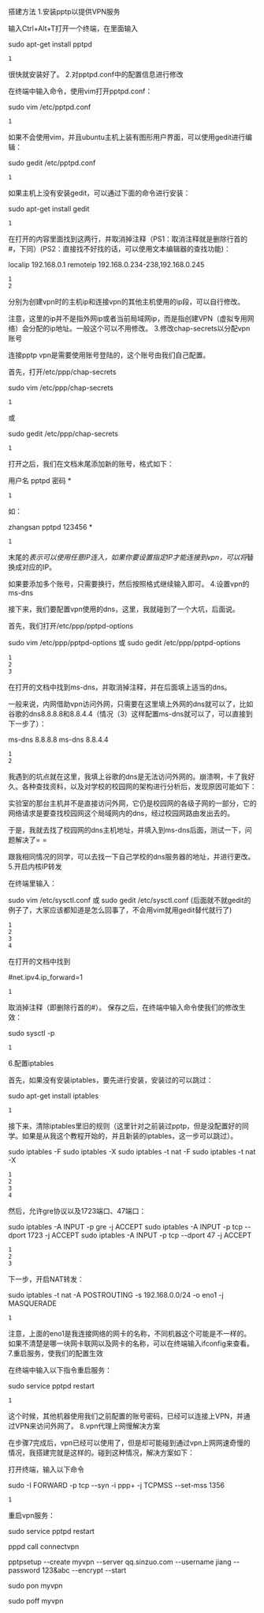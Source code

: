 搭建方法
1.安装pptp以提供VPN服务

输入Ctrl+Alt+T打开一个终端，在里面输入

sudo apt-get install pptpd

    1

很快就安装好了。
2.对pptpd.conf中的配置信息进行修改

在终端中输入命令，使用vim打开pptpd.conf：

sudo vim /etc/pptpd.conf 

    1

如果不会使用vim，并且ubuntu主机上装有图形用户界面，可以使用gedit进行编辑：

sudo gedit /etc/pptpd.conf 

    1

如果主机上没有安装gedit，可以通过下面的命令进行安装：

sudo apt-get install gedit

    1

在打开的内容里面找到这两行，并取消掉注释（PS1：取消注释就是删除行首的#，下同）(PS2：直接找不好找的话，可以使用文本编辑器的查找功能)：

localip  192.168.0.1
remoteip 192.168.0.234-238,192.168.0.245

    1
    2

分别为创建vpn时的主机ip和连接vpn的其他主机使用的ip段，可以自行修改。

注意，这里的ip并不是指外网ip或者当前局域网ip，而是指创建VPN（虚拟专用网络）会分配的ip地址。一般这个可以不用修改。
3.修改chap-secrets以分配vpn账号

连接pptp vpn是需要使用账号登陆的，这个账号由我们自己配置。

首先，打开/etc/ppp/chap-secrets

sudo vim /etc/ppp/chap-secrets 

    1

或

sudo gedit /etc/ppp/chap-secrets 

    1

打开之后，我们在文档末尾添加新的账号，格式如下：

用户名 pptpd 密码 *

    1

如：

zhangsan  pptpd  123456  *

    1

末尾的*表示可以使用任意IP连入，如果你要设置指定IP才能连接到vpn，可以将*替换成对应的IP。

如果要添加多个账号，只需要换行，然后按照格式继续输入即可。
4.设置vpn的ms-dns

接下来，我们要配置vpn使用的dns，这里，我就碰到了一个大坑，后面说。

首先，我们打开/etc/ppp/pptpd-options

sudo vim /etc/ppp/pptpd-options 
或
sudo gedit /etc/ppp/pptpd-options 

    1
    2
    3

在打开的文档中找到ms-dns，并取消掉注释，并在后面填上适当的dns。

一般来说，内网借助vpn访问外网，只需要在这里填上外网的dns就可以了，比如谷歌的dns8.8.8.8和8.8.4.4（情况（3）这样配置ms-dns就可以了，可以直接到下一步了）：

ms-dns 8.8.8.8
ms-dns 8.8.4.4

    1
    2

我遇到的坑点就在这里，我填上谷歌的dns是无法访问外网的。崩溃啊，卡了我好久。各种查找资料，以及对学校的校园网的架构进行分析后，发现原因可能如下：

实验室的那台主机并不是直接访问外网，它仍是校园网的各级子网的一部分，它的网络请求是要查找校园网这个局域网内的dns，经过校园网路由发出去的。

于是，我就去找了校园网的dns主机地址，并填入到ms-dns后面，测试一下，问题解决了= =

跟我相同情况的同学，可以去找一下自己学校的dns服务器的地址，并进行更改。
5.开启内核IP转发

在终端里输入：

sudo vim /etc/sysctl.conf
或
sudo gedit /etc/sysctl.conf
(后面就不就gedit的例子了，大家应该都知道是怎么回事了，不会用vim就用gedit替代就行了)

    1
    2
    3
    4

在打开的文档中找到

#net.ipv4.ip_forward=1

    1

取消掉注释（即删除行首的#）。
保存之后，在终端中输入命令使我们的修改生效：

sudo sysctl -p

    1

6.配置iptables

首先，如果没有安装iptables，要先进行安装，安装过的可以跳过：

sudo apt-get install iptables

    1

接下来，清除iptables里旧的规则（这里针对之前装过pptp，但是没配置好的同学。如果是从我这个教程开始的，并且新装的iptables，这一步可以跳过）。

sudo iptables -F
sudo iptables -X
sudo iptables -t nat -F
sudo iptables -t nat -X

    1
    2
    3
    4

然后，允许gre协议以及1723端口、47端口：

sudo iptables -A INPUT -p gre -j ACCEPT 
sudo iptables -A INPUT -p tcp --dport 1723 -j ACCEPT 
sudo iptables -A INPUT -p tcp --dport 47 -j ACCEPT 

    1
    2
    3

下一步，开启NAT转发：

sudo iptables -t nat -A POSTROUTING -s 192.168.0.0/24 -o eno1 -j MASQUERADE

    1

注意，上面的eno1是我连接网络的网卡的名称，不同机器这个可能是不一样的。如果不清楚是哪一块网卡联网以及网卡的名称，可以在终端输入ifconfig来查看。
7.重启服务，使我们的配置生效

在终端中输入以下指令重启服务：

sudo service pptpd restart

    1

这个时候，其他机器使用我们之前配置的账号密码，已经可以连接上VPN，并通过VPN来访问外网了。
8.vpn代理上网慢解决方案

在步骤7完成后，vpn已经可以使用了，但是却可能碰到通过vpn上网网速奇慢的情况，我搭建完就是这样的。碰到这种情况，解决方案如下：

打开终端，输入以下命令

sudo -I FORWARD -p tcp --syn -i ppp+ -j TCPMSS --set-mss 1356

    1

重启vpn服务：

sudo service pptpd restart



 pppd call connectvpn


pptpsetup --create myvpn --server qq.sinzuo.com --username jiang --password 123&abc --encrypt --start

sudo pon myvpn

sudo poff myvpn